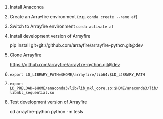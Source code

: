 1. Install Anaconda
2. Create an Arrayfire environment (e.g. `conda create --name af`)
3. Switch to Arrayfire environment `conda activate af`
4. Install development version of Arrayfire

   pip install git+git://github.com/arrayfire/arrayfire-python.git@dev

5. Clone Arrayfire

   https://github.com/arrayfire/arrayfire-python.git@dev

6. `export LD_LIBRARY_PATH=$HOME/arrayfire/lib64:$LD_LIBRARY_PATH`
7. `export LD_PRELOAD=$HOME/anaconda3/lib/lib_mkl_core.so:$HOME/anaconda3/lib/libmkl_sequential.so`

8. Test development version of Arrayfire

   cd arrayfire-python
   python -m tests
